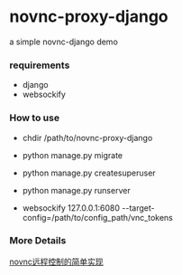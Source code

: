 # novnc-proxy-django
a simple novnc-django demo

### requirements

- django
- websockify

### How to use

- chdir /path/to/novnc-proxy-django
- python manage.py migrate
- python manage.py createsuperuser
- python manage.py runserver

- websockify 127.0.0.1:6080 --target-config=/path/to/config_path/vnc_tokens

### More Details
[novnc远程控制的简单实现](http://blog.missuor.com/blogs/1132/detail)

